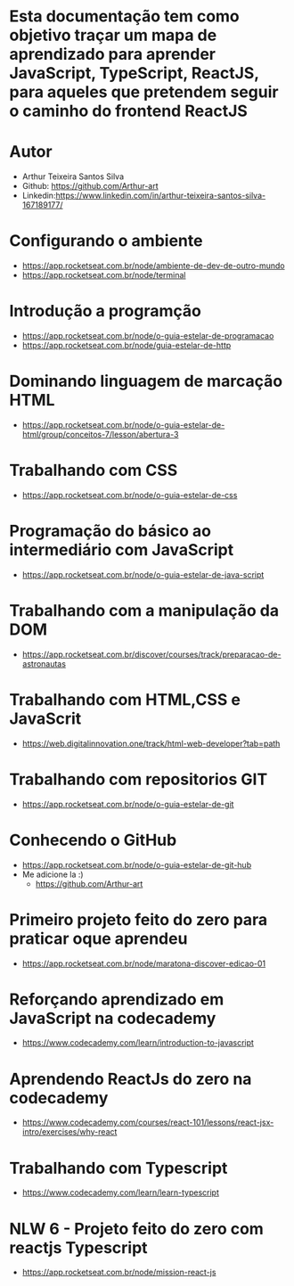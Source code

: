# Esta documentação tem como objetivo traçar um mapa de aprendizado para aprender JavaScript, TypeScript, ReactJS, para aqueles que pretendem seguir o caminho do frontend ReactJS

# Autor 
- Arthur Teixeira Santos Silva
- Github: https://github.com/Arthur-art
- Linkedin:https://www.linkedin.com/in/arthur-teixeira-santos-silva-167189177/


# Configurando o ambiente 
- https://app.rocketseat.com.br/node/ambiente-de-dev-de-outro-mundo
- https://app.rocketseat.com.br/node/terminal

# Introdução a programção
- https://app.rocketseat.com.br/node/o-guia-estelar-de-programacao
- https://app.rocketseat.com.br/node/guia-estelar-de-http

# Dominando linguagem de marcação HTML
- https://app.rocketseat.com.br/node/o-guia-estelar-de-html/group/conceitos-7/lesson/abertura-3

# Trabalhando com CSS
- https://app.rocketseat.com.br/node/o-guia-estelar-de-css

# Programação do básico ao intermediário com JavaScript
- https://app.rocketseat.com.br/node/o-guia-estelar-de-java-script

# Trabalhando com a manipulação da DOM
- https://app.rocketseat.com.br/discover/courses/track/preparacao-de-astronautas

# Trabalhando com HTML,CSS e JavaScrit
- https://web.digitalinnovation.one/track/html-web-developer?tab=path

# Trabalhando com repositorios GIT
- https://app.rocketseat.com.br/node/o-guia-estelar-de-git

# Conhecendo o GitHub
- https://app.rocketseat.com.br/node/o-guia-estelar-de-git-hub
- Me adicione la :)
	- https://github.com/Arthur-art

# Primeiro projeto feito do zero para praticar oque aprendeu
- https://app.rocketseat.com.br/node/maratona-discover-edicao-01

# Reforçando aprendizado em JavaScript na codecademy
- https://www.codecademy.com/learn/introduction-to-javascript

# Aprendendo ReactJs do zero na codecademy
- https://www.codecademy.com/courses/react-101/lessons/react-jsx-intro/exercises/why-react

# Trabalhando com Typescript
- https://www.codecademy.com/learn/learn-typescript

# NLW 6 - Projeto feito do zero com reactjs Typescript
- https://app.rocketseat.com.br/node/mission-react-js

